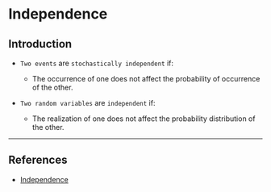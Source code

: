 # Independence

## Introduction

* `Two events` are `stochastically independent` if:

    * The occurrence of one does not affect the probability of occurrence of the other. 
    
* `Two random variables` are `independent` if:

    * The realization of one does not affect the probability distribution of the other. 

---

## References

* [Independence](https://en.wikipedia.org/wiki/Independence_(probability_theory))